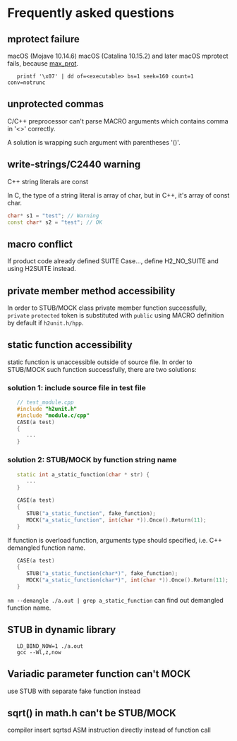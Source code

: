 # Frequently asked questions


## mprotect failure

macOS (Mojave 10.14.6) macOS (Catalina 10.15.2) and later macOS mprotect fails, because [max_prot](https://stackoverflow.com/questions/60654834/using-mprotect-to-make-text-segment-writable-on-macos).

```Shell
   printf '\x07' | dd of=<executable> bs=1 seek=160 count=1 conv=notrunc
```

## unprotected commas

C/C++ preprocessor can't parse MACRO arguments which contains comma in '<>' correctly. 

A solution is wrapping such argument with parentheses '()'.


## write-strings/C2440 warning
C++ string literals are const

In C, the type of a string literal is array of char, but in C++, it's array of const char.

```C++
char* s1 = "test"; // Warning
const char* s2 = "test"; // OK
```

## macro conflict

If product code already defined SUITE Case..., define H2_NO_SUITE and using H2SUITE instead.

## private member method accessibility

In order to STUB/MOCK class private member function successfully, `private` `protected` token is substituted with `public` using MACRO definition by default if `h2unit.h/hpp`.

## static function accessibility
static function is unaccessible outside of source file. In order to STUB/MOCK such function successfully, there are two solutions:

### solution 1: include source file in test file

```C++
   // test_module.cpp
   #include "h2unit.h"
   #include "module.c/cpp"
   CASE(a test)
   {
      ...
   }
```

### solution 2: STUB/MOCK by function string name

```C++
   static int a_static_function(char * str) {
      ...
   }
```
```C++
   CASE(a test)
   {
      STUB("a_static_function", fake_function);
      MOCK("a_static_function", int(char *)).Once().Return(11);
   }
```

If function is overload function, arguments type should specified, i.e. C++ demangled function name.

```C++
   CASE(a test)
   {
      STUB("a_static_function(char*)", fake_function);
      MOCK("a_static_function(char*)", int(char *)).Once().Return(11);
   }
```

  `nm --demangle ./a.out | grep a_static_function` can find out demangled function name.


## STUB in dynamic library

```Shell
   LD_BIND_NOW=1 ./a.out 
   gcc --Wl,z,now
```

## Variadic parameter function can't MOCK

use STUB with separate fake function instead

## sqrt() in math.h can't be STUB/MOCK

compiler insert sqrtsd ASM instruction directly instead of function call

